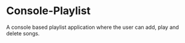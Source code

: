 # Console-Playlist
A console based playlist application where the user can add, play and delete songs.
